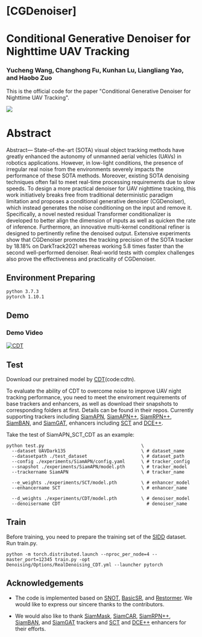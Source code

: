 # [CGDenoiser]
# Conditional Generative Denoiser for Nighttime UAV Tracking

### Yucheng Wang, Changhong Fu, Kunhan Lu, Liangliang Yao, and Haobo Zuo

This is the official code for the paper "Conditional Generative Denoiser for Nighttime UAV Tracking".

<img src="./CGD.pdf">

# Abstract

Abstract— State-of-the-art (SOTA) visual object tracking methods have greatly enhanced the autonomy of unmanned aerial vehicles (UAVs) in robotics applications. However, in low-light conditions, the presence of irregular real noise from the environments severely impacts the performance of these SOTA methods. Moreover, existing SOTA denoising techniques often fail to meet real-time processing requirements due to slow speeds. To design a more practical denoiser for UAV nighttime tracking, this work initiatively breaks free from traditional deterministic paradigm limitation and proposes a conditional generative denoiser (CGDenoiser), which instead generates the noise conditioning on the input and remove it. Specifically, a novel nested residual Transformer conditionalizer is developed to better align the dimension of inputs as well as quicken the rate of inference. Furthermore, an innovative multi-kernel conditional refiner is designed to pertinently refine the denoised output. Extensive experiments show that CGDenoiser promotes the tracking precision of the SOTA tracker by 18.18% on DarkTrack2021 whereas working 5.8 times faster than the second well-performed denoiser. Real-world tests with complex challenges also prove the effectiveness and practicality of CGDenoiser.


## Environment Preparing

```
python 3.7.3
pytorch 1.10.1
```

## Demo
### Demo Video
[![CDT](https://res.cloudinary.com/marcomontalbano/image/upload/v1680953500/video_to_markdown/images/youtube--tuoebVKYEVg-c05b58ac6eb4c4700831b2b3070cd403.jpg)](https://youtu.be/tuoebVKYEVg "CDT")


## Test

Download our pretrained model by [CDT](https://pan.baidu.com/s/1mgQI_wzjod9ElYklbxYwBQ?pwd=cdtn)(code:cdtn).

To evaluate the ability of CDT to overcome noise to improve UAV night tracking performance, you need to meet the enviroment requirements of base trackers and enhancers, as well as download their snapshots to corresponding folders at first. Details can be found in their repos. Currently supporting trackers including [SiamAPN](https://github.com/vision4robotics/SiamAPN), [SiamAPN++](https://github.com/vision4robotics/SiamAPN), [SiamRPN++](), [SiamBAN](https://github.com/hqucv/siamban), and [SiamGAT](https://github.com/ohhhyeahhh/SiamGAT), enhancers including [SCT](https://github.com/vision4robotics/SCT) and [DCE++](https://github.com/Li-Chongyi/Zero-DCE_extension).

Take the test of SiamAPN_SCT_CDT as an example:

```
python test.py                                    \
  --dataset UAVDark135                            \ # dataset_name
  --datasetpath ./test_dataset                    \ # dataset_path
  --config ./experiments/SiamAPN/config.yaml      \ # tracker_config
  --snapshot ./experiments/SiamAPN/model.pth      \ # tracker_model
  --trackername SiamAPN                           \ # tracker_name

  --e_weights ./experiments/SCT/model.pth         \ # enhancer_model
  --enhancername SCT                              \ # enhancer_name

  --d_weights ./experiments/CDT/model.pth         \ # denoiser_model
  --denoisername CDT                                # denoiser_name

```

## Train

Before training, you need to prepare the training set of the [SIDD](https://www.eecs.yorku.ca/~kamel/sidd/index.php) dataset. Run train.py.

```
python -m torch.distributed.launch --nproc_per_node=4 --master_port=12345 train.py -opt Denoising/Options/RealDenoising_CDT.yml --launcher pytorch
```



## Acknowledgements
- The code is implemented based on [SNOT](https://github.com/vision4robotics/SiameseTracking4UAV), [BasicSR](https://github.com/XPixelGroup/BasicSR), and [Restormer](https://github.com/swz30/Restormer). We would like to express our sincere thanks to the contributors.

- We would also like to thank [SiamMask](https://github.com/foolwood/SiamMask), [SiamCAR](https://github.com/ohhhyeahhh/SiamCAR), [SiamRPN++](), [SiamBAN](https://github.com/hqucv/siamban), and [SiamGAT](https://github.com/ohhhyeahhh/SiamGAT) trackers and [SCT](https://github.com/vision4robotics/SCT) and [DCE++](https://github.com/Li-Chongyi/Zero-DCE_extension) enhancers for their efforts.

